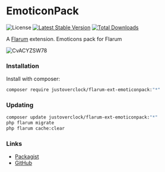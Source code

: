 # EmoticonPack

![License](https://img.shields.io/badge/license-MIT-blue.svg) [![Latest Stable Version](https://img.shields.io/packagist/v/justoverclock/flarum-ext-emoticonpack.svg)](https://packagist.org/packages/justoverclock/flarum-ext-emoticonpack) [![Total Downloads](https://img.shields.io/packagist/dt/justoverclock/flarum-ext-emoticonpack.svg)](https://packagist.org/packages/justoverclock/flarum-ext-emoticonpack)

A [Flarum](http://flarum.org) extension. Emoticons pack for Flarum

![CvACYZSW78](https://user-images.githubusercontent.com/79002016/124120147-b2c0b500-da73-11eb-9692-d018d446c06b.gif)


### Installation

Install with composer:

```sh
composer require justoverclock/flarum-ext-emoticonpack:"*"
```

### Updating

```sh
composer update justoverclock/flarum-ext-emoticonpack:"*"
php flarum migrate
php flarum cache:clear
```

### Links

- [Packagist](https://packagist.org/packages/justoverclock/flarum-ext-emoticonpack)
- [GitHub](https://github.com/justoverclockl/flarum-ext-emoticonpack)
